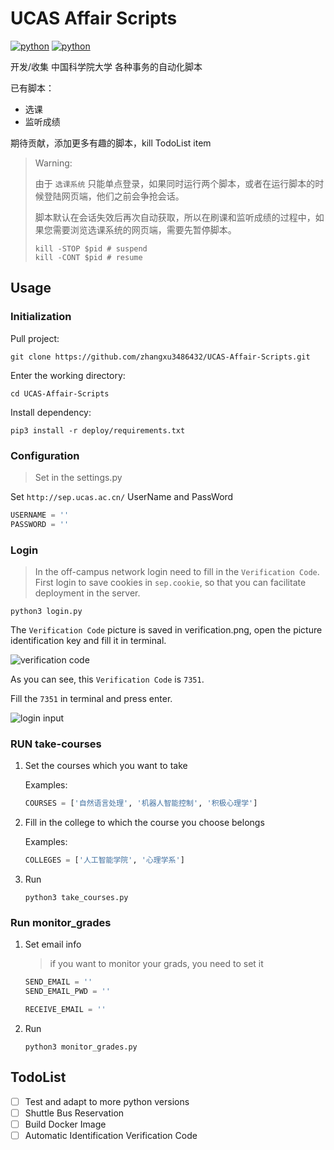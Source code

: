 # UCAS Affair Scripts

[![python](https://img.shields.io/badge/python-3.7-blue.svg)](https://github.com/zhangxu3486432/UCAS-Affair-Scripts)
[![python](https://img.shields.io/github/license/zhangxu3486432/UCAS-Affair-Scripts)](https://img.shields.io/github/license/zhangxu3486432/UCAS-Affair-Scripts)

开发/收集 中国科学院大学 各种事务的自动化脚本

已有脚本：

* 选课
* 监听成绩

期待贡献，添加更多有趣的脚本，kill TodoList item

> Warning:
>
> 由于 `选课系统` 只能单点登录，如果同时运行两个脚本，或者在运行脚本的时候登陆网页端，他们之前会争抢会话。
>
> 脚本默认在会话失效后再次自动获取，所以在刷课和监听成绩的过程中，如果您需要浏览选课系统的网页端，需要先暂停脚本。
>
> ```shell script
> kill -STOP $pid # suspend
> kill -CONT $pid # resume
> ```

## Usage

### Initialization

Pull project:

```shell script
git clone https://github.com/zhangxu3486432/UCAS-Affair-Scripts.git
```

Enter the working directory:

```shell script
cd UCAS-Affair-Scripts
```

Install dependency:

```shell script
pip3 install -r deploy/requirements.txt
```

### Configuration

> Set in the settings.py

Set `http://sep.ucas.ac.cn/` UserName and PassWord

```python
USERNAME = ''
PASSWORD = ''
```

### Login

> In the off-campus network login need to fill in the `Verification Code`. First login to save cookies in `sep.cookie`, so that you can facilitate deployment in the server.

```shell script
python3 login.py
```

The `Verification Code` picture is saved in verification.png, open the picture identification key and fill it in terminal.

![verification code](https://zhangxu3486432.github.io/static/images/verification.png)

As you can see, this `Verification Code` is `7351`.

Fill the `7351` in terminal and press enter.

![login input](https://zhangxu3486432.github.io/static/images/login.png)

### RUN take-courses

1. Set the courses which you want to take
    
    Examples:

    ```python
   COURSES = ['自然语言处理', '机器人智能控制', '积极心理学']
    ```
   
2. Fill in the college to which the course you choose belongs
        
    Examples:
    
    ```python
   COLLEGES = ['人工智能学院', '心理学系']
    ```

3. Run
    
    ```shell script
   python3 take_courses.py
    ```

### Run monitor_grades

1. Set email info

    > if you want to monitor your grads, you need to set it
    
    ```python
   SEND_EMAIL = ''
   SEND_EMAIL_PWD = ''
    
   RECEIVE_EMAIL = ''
    ```

2. Run

    ```shell script
   python3 monitor_grades.py
    ```

## TodoList

- [ ] Test and adapt to more python versions
- [ ] Shuttle Bus Reservation
- [ ] Build Docker Image
- [ ] Automatic Identification Verification Code
